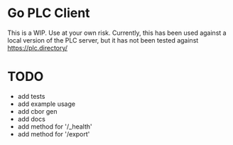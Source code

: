 # Go PLC Client

This is a WIP. Use at your own risk. Currently, this has been used against a local version of the PLC server, but it has not been tested against https://plc.directory/

# TODO

* add tests
* add example usage
* add cbor gen
* add docs
* add method for '/_health'
* add method for '/export'
